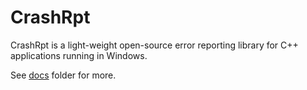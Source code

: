 # CrashRpt
CrashRpt is a light-weight open-source error reporting library for C++ applications running in Windows.

See [docs](docs) folder for more.
